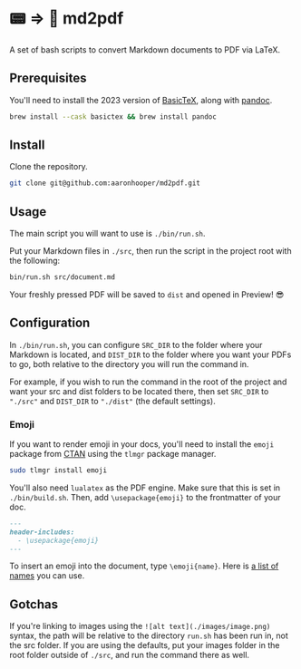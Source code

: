 # 📟 ⇒ 📄 md2pdf

A set of bash scripts to convert Markdown documents to PDF via LaTeX.

## Prerequisites

You'll need to install the 2023 version of
[BasicTeX](https://www.tug.org/mactex/), along with
[pandoc](https://pandoc.org/).

```bash
brew install --cask basictex && brew install pandoc
```

## Install

Clone the repository.

```bash
git clone git@github.com:aaronhooper/md2pdf.git
```

## Usage

The main script you will want to use is `./bin/run.sh`.

Put your Markdown files in `./src`, then run the script in the project
root with the following:

```bash
bin/run.sh src/document.md
```

Your freshly pressed PDF will be saved to `dist` and opened in Preview!
😎

## Configuration

In `./bin/run.sh`, you can configure `SRC_DIR` to the folder where your
Markdown is located, and `DIST_DIR` to the folder where you want your
PDFs to go, both relative to the directory you will run the command in.

For example, if you wish to run the command in the root of the project
and want your src and dist folders to be located there, then set
`SRC_DIR` to `"./src"` and `DIST_DIR` to `"./dist"` (the default
settings).

### Emoji

If you want to render emoji in your docs, you'll need to install the
`emoji` package from [CTAN](https://ctan.org/) using the `tlmgr` package
manager.

```bash
sudo tlmgr install emoji
```

You'll also need `lualatex` as the PDF engine. Make sure that this is
set in `./bin/build.sh`. Then, add `\usepackage{emoji}` to the
frontmatter of your doc.

```markdown
---
header-includes:
  - \usepackage{emoji}
---
```

To insert an emoji into the document, type `\emoji{name}`. Here is [a
list of
names](https://ctan.math.washington.edu/tex-archive/macros/luatex/latex/emoji/emoji-doc.pdf#page=3)
you can use.

## Gotchas

If you're linking to images using the `![alt text](./images/image.png)`
syntax, the path will be relative to the directory `run.sh` has been run
in, not the src folder. If you are using the defaults, put your images
folder in the root folder outside of `./src`, and run the command there
as well.
